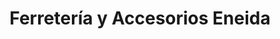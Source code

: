---
title: "Ferretería y Accesorios Eneida"
url: /la-concepcion/ferreteria-y-accesorios-eneida/
shop: Eisenwaren
---